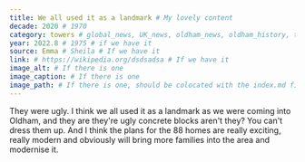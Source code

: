 ```yaml
---
title: We all used it as a landmark # My lovely content
decade: 2020 # 1970
category: towers # global_news, UK_news, oldham_news, oldham_history, towers, surrounding_estate # Always exactly one category
year: 2022.8 # 1975 # if we have it
source: Emma # Sheila # If we have it
link: # https://wikipedia.org/dsdsadsa # If we have it
image_alt: # If there is one
image_caption: # If there is one
image_path: # If there is one, should be colocated with the index.md file in the folder
---
```


They were ugly. I think we all used it as a landmark as we were coming into Oldham, and they are they're ugly concrete blocks aren't they? You can't dress them up. And I think the plans for the 88 homes are really exciting, really modern and obviously will bring more families into the area and modernise it.
